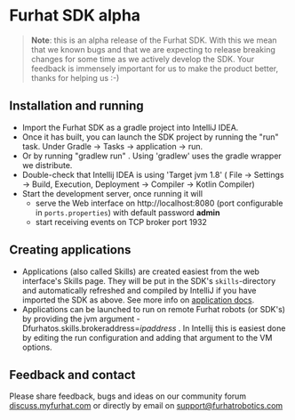 # Furhat SDK alpha

> **Note**: this is an alpha release of the Furhat SDK. With this we mean that we known bugs and that we are expecting to release breaking changes for some time as we actively develop the SDK. Your feedback is immensely important for us to make the product better, thanks for helping us :-)

## Installation and running

* Import the Furhat SDK as a gradle project into IntelliJ IDEA.
* Once it has built, you can launch the SDK project by running the "run" task. Under Gradle -> Tasks -> application -> run.
* Or by running "gradlew run" . Using 'gradlew' uses the gradle wrapper we distribute.
* Double-check that Intellij IDEA is using 'Target jvm 1.8' ( File -> Settings -> Build, Execution, Deployment -> Compiler -> Kotlin Compiler)
* Start the development server, once running it will
  * serve the Web interface on http://localhost:8080 (port configurable in `ports.properties`) with default password **admin**
  * start receiving events on TCP broker port 1932

## Creating applications
* Applications (also called Skills) are created easiest from the web interface's Skills page. They will be put in the SDK's `skills`-directory and automatically refreshed and compiled by IntelliJ if you have imported the SDK as above. See more info on [application docs](https://docs.myfurhat.com/ng/applications/).
* Applications can be launched to run on remote Furhat robots (or SDK's) by providing the jvm argument -Dfurhatos.skills.brokeraddress=$ipaddress$ . In Intellij this is easiest done by editing the run configuration and adding that argument to the VM options.
## Feedback and contact
Please share feedback, bugs and ideas on our community forum [discuss.myfurhat.com](#) or directly by email on  [support@furhatrobotics.com](mailto:support@furhatrobotics.com)
